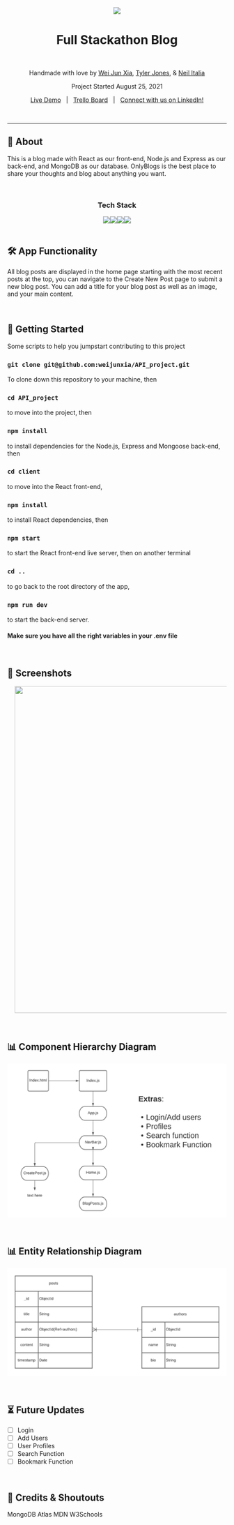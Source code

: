 <div align="center">
<img src="https://i.imgur.com/pzXgpfM.jpeg" height="400" />
<h1 align="center">Full Stackathon Blog</h1>
<br/>

Handmade with love by [Wei Jun Xia](https://github.com/weijunxia), [Tyler Jones](https://github.com/msiroilem), & [Neil Italia](https://github.com/neilitalia)

Project Started August 25, 2021

[Live Demo](https://github.com/weijunxia/API_project)&nbsp;&nbsp;&nbsp;|&nbsp;&nbsp;&nbsp;[Trello Board](https://github.com/weijunxia/API_project)&nbsp;&nbsp;&nbsp;|&nbsp;&nbsp;&nbsp;[Connect with us on LinkedIn!](https://github.com/weijunxia/API_project)

<br/>
</div>

***

## 📝 About

This is a blog made with React as our front-end, Node.js and Express as our back-end, and MongoDB as our database. OnlyBlogs is the best place to share your thoughts and blog about anything you want.

<br/>

<div align="center">
  <h3>Tech Stack</h3>
  <img src="https://1000logos.net/wp-content/uploads/2020/08/MongoDB-Logo.png" width="170" /><img src="https://www.sohamkamani.com/static/65137ed3c844d05124dcfdab28263c21/38cea/express-routing-logo.png" width="170" /><img src="https://www.metaltoad.com/sites/default/files/styles/large_personal_photo_870x500_/public/2020-05/react-js-blog-header.png?itok=VbfDeSgJ" width="170" /><img src="https://upload.wikimedia.org/wikipedia/commons/thumb/d/d9/Node.js_logo.svg/1200px-Node.js_logo.svg.png" width="150" />
</div>
<br/>

## 🛠 App Functionality

All blog posts are displayed in the home page starting with the most recent posts at the top, you can navigate to the Create New Post page to submit a new blog post. You can add a title for your blog post as well as an image, and your main content.

<br/>

## 🚦 Getting Started 

Some scripts to help you jumpstart contributing to this project

### `git clone git@github.com:weijunxia/API_project.git`

To clone down this repository to your machine, then

### `cd API_project`

to move into the project, then

### `npm install`

to install dependencies for the Node.js, Express and Mongoose back-end, then

### `cd client`

to move into the React front-end,

### `npm install`

to install React dependencies, then

### `npm start`

to start the React front-end live server, then on another terminal

### `cd ..`

to go back to the root directory of the app,

### `npm run dev`

to start the back-end server.

#### Make sure you have all the right variables in your .env file

<br/>

## 📸 Screenshots

<div align="center"><pre>
  <img src="https://i.imgur.com/c2cOmE0.png" width="600" height="750" />&nbsp;<img src="https://i.imgur.com/THNzY7M.png" width="600" height="750" />&nbsp;<img src="https://i.imgur.com/TkKy2Af.png" width="600" height="750" />&nbsp;<img src="https://i.imgur.com/KdrgfUQ.png" width="600" height="750" />
</pre></div>

<br/>

## 📊 Component Hierarchy Diagram

![Blog Components](/images/BLOG%20COMPONENT%20HIERARCHY%20DIAGRAM%20.png)

<br/>

## 📊 Entity Relationship Diagram

![Blog Entity Relationship Diagram](/images/BLOG%20ENTITY%20RELATIONSHIP%20DIAGRAM%20(1).png)

<br/>

## ⏳ Future Updates

- [ ] Login
- [ ] Add Users
- [ ] User Profiles
- [ ] Search Function
- [ ] Bookmark Function

<br/>

## 📢 Credits & Shoutouts
MongoDB Atlas
MDN
W3Schools
